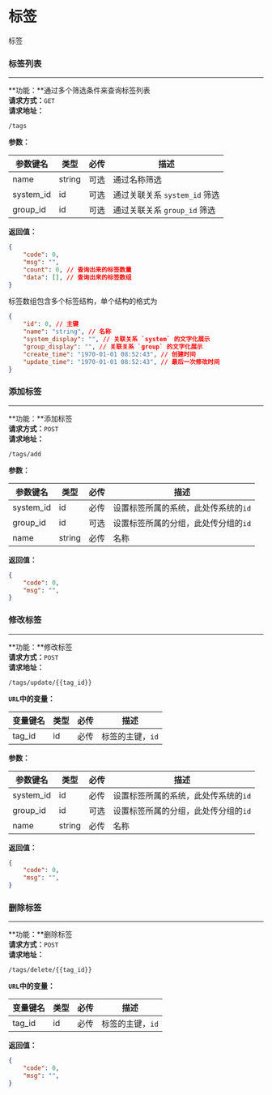 # 标签  
标签






### 标签列表  
----
**功能：**通过多个筛选条件来查询标签列表  
**请求方式：**`GET`  
**请求地址：**  
```
/tags  
```
**参数：**  

|参数键名|类型|必传|描述|
|----|----|----|----|
|name|string|可选|通过名称筛选|
|system_id|id|可选|通过关联关系 `system_id` 筛选|
|group_id|id|可选|通过关联关系 `group_id` 筛选|

**返回值：**  
```json
{
    "code": 0,
    "msg": "",
    "count": 0, // 查询出来的标签数量
    "data": [], // 查询出来的标签数组
}
```
标签数组包含多个标签结构，单个结构的格式为
```json
{
    "id": 0, // 主键
    "name": "string", // 名称 
    "system_display": "", // 关联关系 `system` 的文字化展示
    "group_display": "", // 关联关系 `group` 的文字化展示
    "create_time": "1970-01-01 08:52:43", // 创建时间
    "update_time": "1970-01-01 08:52:43", // 最后一次修改时间
}
```









### 添加标签 
----
**功能：**添加标签  
**请求方式：**`POST`  
**请求地址：**  
```
/tags/add  
```
**参数：**  

|参数键名|类型|必传|描述|
|----|----|----|----|
|system_id|id|必传|设置标签所属的系统，此处传系统的`id`|
|group_id|id|可选|设置标签所属的分组，此处传分组的`id`|
|name|string|必传|名称|

**返回值：**  
```json
{
    "code": 0,
    "msg": "",
}
```












### 修改标签 
----
**功能：**修改标签  
**请求方式：**`POST`  
**请求地址：**  
```
/tags/update/{{tag_id}}  
```
**`URL`中的变量：**  

|变量键名|类型|必传|描述|
|----|----|----|----|
|tag_id|id|必传|标签的主键，`id`|

**参数：**  

|参数键名|类型|必传|描述|
|----|----|----|----|
|system_id|id|必传|设置标签所属的系统，此处传系统的`id`|
|group_id|id|可选|设置标签所属的分组，此处传分组的`id`|
|name|string|必传|名称|

**返回值：**  
```json
{
    "code": 0,
    "msg": "",
}
```













### 删除标签 
----
**功能：**删除标签  
**请求方式：**`POST`  
**请求地址：**  
```
/tags/delete/{{tag_id}}  
```
**`URL`中的变量：**  

|变量键名|类型|必传|描述|
|----|----|----|----|
|tag_id|id|必传|标签的主键，`id`|

**返回值：**  
```json
{
    "code": 0,
    "msg": "",
}

```



